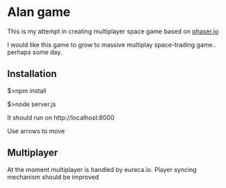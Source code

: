# Alan game

This is my attempt in creating multiplayer space game based on [phaser.io](http://phaser.io/)

I would like this game to grow to massive multiplay space-trading game.. perhaps some day.

## Installation 

$>npm install

$>node server.js

It should run on http://localhost:8000

Use arrows to move

## Multiplayer

At the moment multiplayer is handled by eureca.io. Player syncing mechanism should be improved
